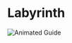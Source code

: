 # Labyrinth

![Animated Guide](https://github.com/NinjaGaurav/Labyrinth/blob/master/GauravMazeDemo.gif)
